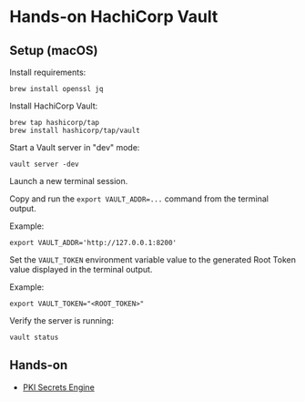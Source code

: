 # Hands-on HachiCorp Vault

## Setup (macOS)

Install requirements:

```
brew install openssl jq
```

Install HachiCorp Vault:

```
brew tap hashicorp/tap
brew install hashicorp/tap/vault
```

Start a Vault server in "dev" mode:

```
vault server -dev
```

Launch a new terminal session.

Copy and run the `export VAULT_ADDR=...` command from the terminal output.

Example:

```
export VAULT_ADDR='http://127.0.0.1:8200'
```

Set the `VAULT_TOKEN` environment variable value to the generated Root Token value displayed in the terminal output.

Example:

```
export VAULT_TOKEN="<ROOT_TOKEN>"
```

Verify the server is running:

```
vault status
```

## Hands-on

 * [PKI Secrets Engine](PKI.md)